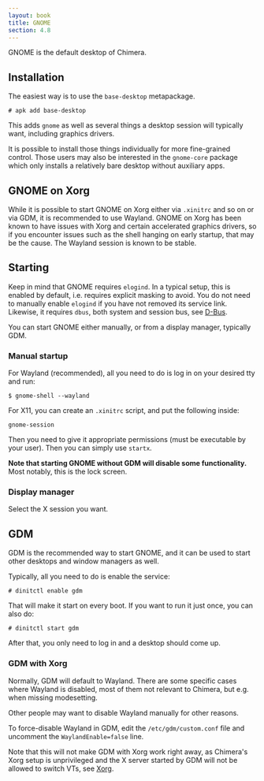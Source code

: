 ```yaml
---
layout: book
title: GNOME
section: 4.8
---
```


GNOME is the default desktop of Chimera.

## Installation

The easiest way is to use the `base-desktop` metapackage.

```
# apk add base-desktop
```

This adds `gnome` as well as several things a desktop session
will typically want, including graphics drivers.

It is possible to install those things individually for more
fine-grained control. Those users may also be interested in the
`gnome-core` package which only installs a relatively bare desktop
without auxiliary apps.

## GNOME on Xorg

While it is possible to start GNOME on Xorg either via `.xinitrc`
and so on or via GDM, it is recommended to use Wayland. GNOME on
Xorg has been known to have issues with Xorg and certain accelerated
graphics drivers, so if you encounter issues such as the shell
hanging on early startup, that may be the cause. The Wayland session
is known to be stable.

## Starting

Keep in mind that GNOME requires `elogind`. In a typical setup, this
is enabled by default, i.e. requires explicit masking to avoid. You
do not need to manually enable `elogind` if you have not removed
its service link. Likewise, it requires `dbus`, both system and
session bus, see [D-Bus](/docs/configuration/dbus).

You can start GNOME either manually, or from a display manager,
typically GDM.

### Manual startup

For Wayland (recommended), all you need to do is log in on your
desired tty and run:

```
$ gnome-shell --wayland
```

For X11, you can create an `.xinitrc` script, and put the following
inside:

```
gnome-session
```

Then you need to give it appropriate permissions (must be executable
by your user). Then you can simply use `startx`.

**Note that starting GNOME without GDM will disable some functionality.**
Most notably, this is the lock screen.

### Display manager

Select the X session you want.

## GDM

GDM is the recommended way to start GNOME, and it can be used to start
other desktops and window managers as well.

Typically, all you need to do is enable the service:

```
# dinitctl enable gdm
```

That will make it start on every boot. If you want to run it just
once, you can also do:

```
# dinitctl start gdm
```

After that, you only need to log in and a desktop should come up.

### GDM with Xorg

Normally, GDM will default to Wayland. There are some specific cases
where Wayland is disabled, most of them not relevant to Chimera, but
e.g. when missing modesetting.

Other people may want to disable Wayland manually for other reasons.

To force-disable Wayland in GDM, edit the `/etc/gdm/custom.conf` file
and uncomment the `WaylandEnable=false` line.

Note that this will not make GDM with Xorg work right away, as Chimera's
Xorg setup is unprivileged and the X server started by GDM will not be
allowed to switch VTs, see [Xorg](/docs/configuration/xorg).
